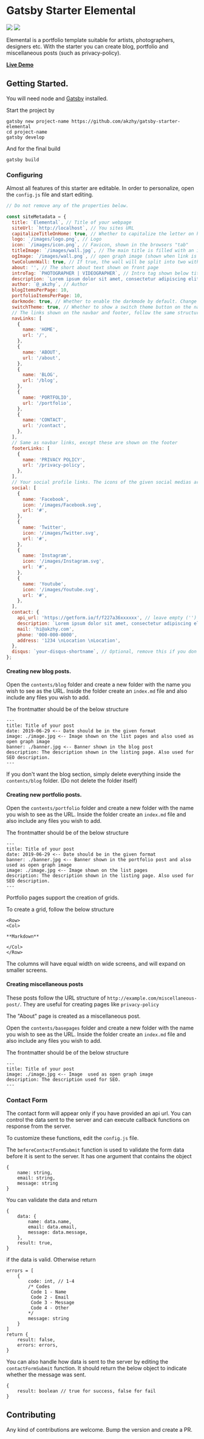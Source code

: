 # Gatsby Starter Elemental

![](https://img.shields.io/badge/version-2.0.0-green.svg) ![](https://img.shields.io/badge/License-MIT-orange.svg)

Elemental is a portfolio template suitable for artists, photographers, designers etc. With the starter you can create blog, portfolio and miscellaneous posts (such as privacy-policy).

**[Live Demo](https://elemental.netlify.app)**

## Getting Started.

You will need node and [Gatsby](https://www.gatsbyjs.org/tutorial/part-zero/) installed.

Start the project by

```
gatsby new project-name https://github.com/akzhy/gatsby-starter-elemental
cd project-name
gatsby develop
```

And for the final build

```
gatsby build
```

### Configuring

Almost all features of this starter are editable. In order to personalize, open the `config.js` file and start editing.

```javascript
// Do not remove any of the properties below.

const siteMetadata = {
  title: `Elemental`, // Title of your webpage
  siteUrl: `http://localhost`, // You sites URL
  capitalizeTitleOnHome: true, // Whether to capitalize the letter on homepage
  logo: `/images/logo.png`, // Logo
  icon: `/images/icon.png`, // Favicon, shown in the browsers "tab"
  titleImage: `/images/wall.jpg`, // The main title is filled with an image.
  ogImage: `/images/wall.png`, // open graph image (shown when link is shared in social media)
  twoColumnWall: true, // If true, the wall will be split into two with titleImage on left side and text on the right. If false, the title image will be used as the background of the text.
  about: '', // The short about text shown on front page
  introTag: `PHOTOGRAPHER | VIDEOGRAPHER`, // Intro tag shown below title
  description: `Lorem ipsum dolor sit amet, consectetur adipiscing elit. Sed sit amet accumsan arcu. Proin ac consequat arcu.`,
  author: `@_akzhy`, // Author
  blogItemsPerPage: 10,
  portfolioItemsPerPage: 10,
  darkmode: true, // Whether to enable the darkmode by default. Change to false if you want the light mode
  switchTheme: true, // Whether to show a switch theme button on the navbar
  // The links shown on the navbar and footer, follow the same structure to add or remove more items.
  navLinks: [
    {
      name: 'HOME',
      url: '/',
    },
    {
      name: 'ABOUT',
      url: '/about',
    },
    {
      name: 'BLOG',
      url: '/blog',
    },
    {
      name: 'PORTFOLIO',
      url: '/portfolio',
    },
    {
      name: 'CONTACT',
      url: '/contact',
    },
  ],
  // Same as navbar links, except these are shown on the footer
  footerLinks: [
    {
      name: 'PRIVACY POLICY',
      url: '/privacy-policy',
    },
  ],
  // Your social profile links. The icons of the given social medias are available in the static folder. If you are adding a new item, include the icon in the static/images folder.
  social: [
    {
      name: 'Facebook',
      icon: '/images/Facebook.svg',
      url: '#',
    },
    {
      name: 'Twitter',
      icon: '/images/Twitter.svg',
      url: '#',
    },
    {
      name: 'Instagram',
      icon: '/images/Instagram.svg',
      url: '#',
    },
    {
      name: 'Youtube',
      icon: '/images/Youtube.svg',
      url: '#',
    },
  ],
  contact: {
    api_url: 'https://getform.io/f/f227a36xxxxxx', // leave empty ('') or false to hide form
    description: `Lorem ipsum dolor sit amet, consectetur adipiscing elit. Sed sit amet accumsan arcu. Proin ac consequat arcu.`,
    mail: 'hi@akzhy.com',
    phone: '000-000-0000',
    address: '1234 \nLocation \nLocation',
  },
  disqus: `your-disqus-shortname`, // Optional, remove this if you don't use disqus
};
```

#### Creating new blog posts.

Open the `contents/blog` folder and create a new folder with the name you wish to see as the URL. Inside the folder create an `index.md` file and also include any files you wish to add.

The frontmatter should be of the below structure

```
---
title: Title of your post
date: 2019-06-29 <-- Date should be in the given format
image: ./image.jpg <-- Image shown on the list pages and also used as open graph image
banner: ./banner.jpg <-- Banner shown in the blog post
description: The description shown in the listing page. Also used for SEO description.
---
```

If you don't want the blog section, simply delete everything inside the `contents/blog` folder. (Do not delete the folder itself)

#### Creating new portfolio posts.

Open the `contents/portfolio` folder and create a new folder with the name you wish to see as the URL. Inside the folder create an `index.md` file and also include any files you wish to add.

The frontmatter should be of the below structure

```
---
title: Title of your post
date: 2019-06-29 <-- Date should be in the given format
banner: ./banner.jpg <-- Banner shown in the portfolio post and also used as open graph image
image: ./image.jpg <-- Image shown on the list pages
description: The description shown in the listing page. Also used for SEO description.
---
```

Portfolio pages support the creation of grids.

To create a grid, follow the below structure

```
<Row>
<Col>

**Markdown**

</Col>
</Row>
```

The columns will have equal width on wide screens, and will expand on smaller screens.

#### Creating miscellaneous posts

These posts follow the URL structure of `http://example.com/miscellaneous-post/`. They are useful for creating pages like `privacy-policy`

The "About" page is created as a miscellaneous post.

Open the `contents/basepages` folder and create a new folder with the name you wish to see as the URL. Inside the folder create an `index.md` file and also include any files you wish to add.

The frontmatter should be of the below structure

```
---
title: Title of your post
image: ./image.jpg <-- Image  used as open graph image
description: The description used for SEO.
---
```

### Contact Form

The contact form will appear only if you have provided an api url. You can control the data sent to the server and can execute callback functions on response from the server.

To customize these functions, edit the `config.js` file.

The `beforeContactFormSubmit` function is used to validate the form data before it is sent to the server. It has one argument that contains the object

```
{
    name: string,
    email: string,
    message: string
}
```

You can validate the data and return

```
{
    data: {
        name: data.name,
        email: data.email,
        message: data.message,
    },
    result: true,
}
```

if the data is valid. Otherwise return

```
errors = [
    {
        code: int, // 1-4
        /* Codes
         Code 1 - Name
         Code 2 - Email
         Code 3 - Message
         Code 4 - Other
        */
        message: string
    }
]
return {
    result: false,
    errors: errors,
}

```

You can also handle how data is sent to the server by editing the `contactFormSubmit` function. It should return the below object to indicate whether the message was sent.

```
{
    result: boolean // true for success, false for fail
}
```

## Contributing

Any kind of contributions are welcome. Bump the version and create a PR.
